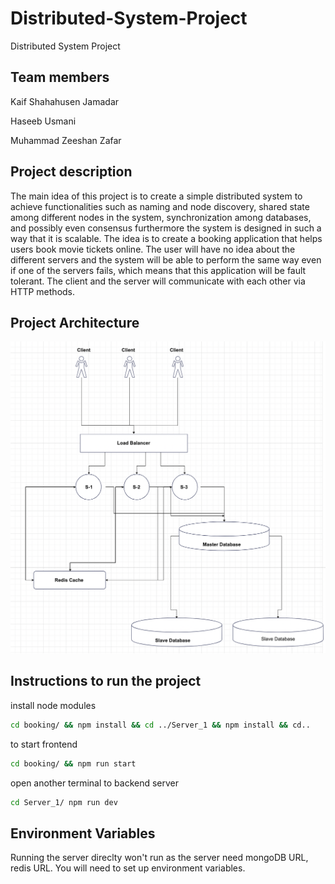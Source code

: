 # Distributed-System-Project
Distributed System Project

## Team members
Kaif Shahahusen Jamadar

Haseeb Usmani

Muhammad Zeeshan Zafar

## Project description
The main idea of this project is to create a simple distributed system to achieve functionalities such as naming and node discovery, shared state among different nodes in the system, synchronization among databases, and possibly even consensus furthermore the system is designed in such a way that it is scalable. The idea is to create a booking application that helps users book movie tickets online. The user will have no idea about the different servers and the system will be able to perform the same way even if one of the servers fails, which means that this application will be fault tolerant. The client and the server will communicate with each other via HTTP methods. 

## Project Architecture
<img src="Project_Arc.png"/>

## Instructions to run the project

install node modules

```bash
cd booking/ && npm install && cd ../Server_1 && npm install && cd..
```

to start frontend 
```bash
cd booking/ && npm run start
```

open another terminal to backend server
```bash
cd Server_1/ npm run dev
```

## Environment Variables
Running the server direclty won't run as the server need mongoDB URL, redis URL. You will need to set up environment variables.

